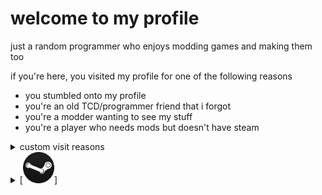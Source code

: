 # welcome to my profile

just a random programmer who enjoys modding games and making them too

if you're here, you visited my profile for one of the following reasons
- you stumbled onto my profile
- you're an old TCD/programmer friend that i forgot
- you're a modder wanting to see my stuff
- you're a player who needs mods but doesn't have steam

<details>
  <summary>custom visit reasons</summary>
  
  - you're a friend of mine needing to see unity code
  - be sure to send me custom reasons
  
</details>

<details>
  <summary>[<img src="cool.png" width="50"/>]</summary>
  [direct](https://steamcommunity.com/id/imc0rrupted))
</details>
